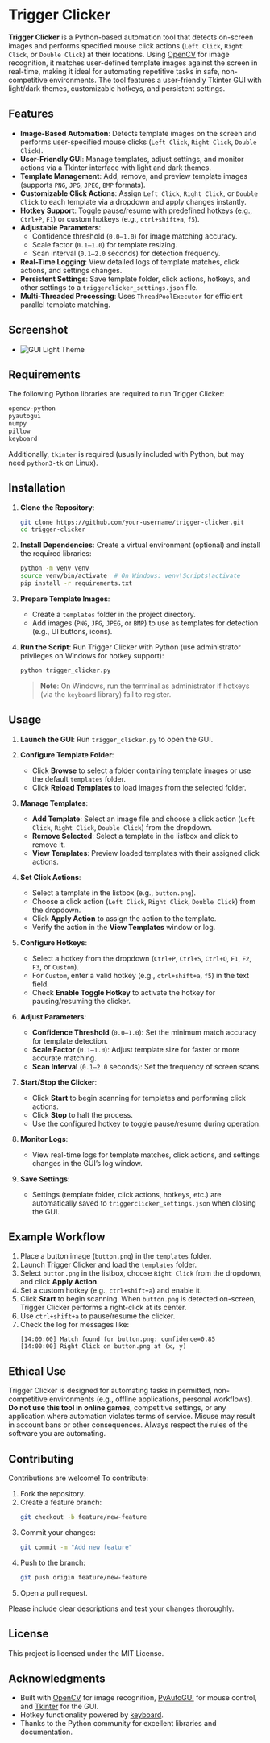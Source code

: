 # Trigger Clicker

**Trigger Clicker** is a Python-based automation tool that detects on-screen images and performs specified mouse click actions (`Left Click`, `Right Click`, or `Double Click`) at their locations. Using [OpenCV](https://opencv.org/) for image recognition, it matches user-defined template images against the screen in real-time, making it ideal for automating repetitive tasks in safe, non-competitive environments. The tool features a user-friendly Tkinter GUI with light/dark themes, customizable hotkeys, and persistent settings.

## Features

- **Image-Based Automation**: Detects template images on the screen and performs user-specified mouse clicks (`Left Click`, `Right Click`, `Double Click`).
- **User-Friendly GUI**: Manage templates, adjust settings, and monitor actions via a Tkinter interface with light and dark themes.
- **Template Management**: Add, remove, and preview template images (supports `PNG`, `JPG`, `JPEG`, `BMP` formats).
- **Customizable Click Actions**: Assign `Left Click`, `Right Click`, or `Double Click` to each template via a dropdown and apply changes instantly.
- **Hotkey Support**: Toggle pause/resume with predefined hotkeys (e.g., `Ctrl+P`, `F1`) or custom hotkeys (e.g., `ctrl+shift+a`, `f5`).
- **Adjustable Parameters**:
  - Confidence threshold (`0.0–1.0`) for image matching accuracy.
  - Scale factor (`0.1–1.0`) for template resizing.
  - Scan interval (`0.1–2.0` seconds) for detection frequency.
- **Real-Time Logging**: View detailed logs of template matches, click actions, and settings changes.
- **Persistent Settings**: Save template folder, click actions, hotkeys, and other settings to a `triggerclicker_settings.json` file.
- **Multi-Threaded Processing**: Uses `ThreadPoolExecutor` for efficient parallel template matching.

## Screenshot

- ![GUI Light Theme](Screenshot.png)

## Requirements

The following Python libraries are required to run Trigger Clicker:

```bash
opencv-python
pyautogui
numpy
pillow
keyboard
```

Additionally, `tkinter` is required (usually included with Python, but may need `python3-tk` on Linux).

## Installation

1. **Clone the Repository**:
   ```bash
   git clone https://github.com/your-username/trigger-clicker.git
   cd trigger-clicker
   ```

2. **Install Dependencies**:
   Create a virtual environment (optional) and install the required libraries:
   ```bash
   python -m venv venv
   source venv/bin/activate  # On Windows: venv\Scripts\activate
   pip install -r requirements.txt
   ```

3. **Prepare Template Images**:
   - Create a `templates` folder in the project directory.
   - Add images (`PNG`, `JPG`, `JPEG`, or `BMP`) to use as templates for detection (e.g., UI buttons, icons).

4. **Run the Script**:
   Run Trigger Clicker with Python (use administrator privileges on Windows for hotkey support):
   ```bash
   python trigger_clicker.py
   ```

   > **Note**: On Windows, run the terminal as administrator if hotkeys (via the `keyboard` library) fail to register.

## Usage

1. **Launch the GUI**:
   Run `trigger_clicker.py` to open the GUI.

2. **Configure Template Folder**:
   - Click **Browse** to select a folder containing template images or use the default `templates` folder.
   - Click **Reload Templates** to load images from the selected folder.

3. **Manage Templates**:
   - **Add Template**: Select an image file and choose a click action (`Left Click`, `Right Click`, `Double Click`) from the dropdown.
   - **Remove Selected**: Select a template in the listbox and click to remove it.
   - **View Templates**: Preview loaded templates with their assigned click actions.

4. **Set Click Actions**:
   - Select a template in the listbox (e.g., `button.png`).
   - Choose a click action (`Left Click`, `Right Click`, `Double Click`) from the dropdown.
   - Click **Apply Action** to assign the action to the template.
   - Verify the action in the **View Templates** window or log.

5. **Configure Hotkeys**:
   - Select a hotkey from the dropdown (`Ctrl+P`, `Ctrl+S`, `Ctrl+Q`, `F1`, `F2`, `F3`, or `Custom`).
   - For `Custom`, enter a valid hotkey (e.g., `ctrl+shift+a`, `f5`) in the text field.
   - Check **Enable Toggle Hotkey** to activate the hotkey for pausing/resuming the clicker.

6. **Adjust Parameters**:
   - **Confidence Threshold** (`0.0–1.0`): Set the minimum match accuracy for template detection.
   - **Scale Factor** (`0.1–1.0`): Adjust template size for faster or more accurate matching.
   - **Scan Interval** (`0.1–2.0` seconds): Set the frequency of screen scans.

7. **Start/Stop the Clicker**:
   - Click **Start** to begin scanning for templates and performing click actions.
   - Click **Stop** to halt the process.
   - Use the configured hotkey to toggle pause/resume during operation.

8. **Monitor Logs**:
   - View real-time logs for template matches, click actions, and settings changes in the GUI’s log window.

9. **Save Settings**:
   - Settings (template folder, click actions, hotkeys, etc.) are automatically saved to `triggerclicker_settings.json` when closing the GUI.

## Example Workflow

1. Place a button image (`button.png`) in the `templates` folder.
2. Launch Trigger Clicker and load the `templates` folder.
3. Select `button.png` in the listbox, choose `Right Click` from the dropdown, and click **Apply Action**.
4. Set a custom hotkey (e.g., `ctrl+shift+a`) and enable it.
5. Click **Start** to begin scanning. When `button.png` is detected on-screen, Trigger Clicker performs a right-click at its center.
6. Use `ctrl+shift+a` to pause/resume the clicker.
7. Check the log for messages like:
   ```text
   [14:00:00] Match found for button.png: confidence=0.85
   [14:00:00] Right Click on button.png at (x, y)
   ```

## Ethical Use

Trigger Clicker is designed for automating tasks in permitted, non-competitive environments (e.g., offline applications, personal workflows). **Do not use this tool in online games**, competitive settings, or any application where automation violates terms of service. Misuse may result in account bans or other consequences. Always respect the rules of the software you are automating.

## Contributing

Contributions are welcome! To contribute:
1. Fork the repository.
2. Create a feature branch:
   ```bash
   git checkout -b feature/new-feature
   ```
3. Commit your changes:
   ```bash
   git commit -m "Add new feature"
   ```
4. Push to the branch:
   ```bash
   git push origin feature/new-feature
   ```
5. Open a pull request.

Please include clear descriptions and test your changes thoroughly.

## License

This project is licensed under the MIT License.

## Acknowledgments

- Built with [OpenCV](https://opencv.org/) for image recognition, [PyAutoGUI](https://pyautogui.readthedocs.io/) for mouse control, and [Tkinter](https://docs.python.org/3/library/tkinter.html) for the GUI.
- Hotkey functionality powered by [keyboard](https://github.com/boppreh/keyboard).
- Thanks to the Python community for excellent libraries and documentation.
